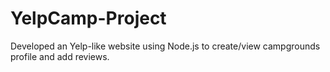 # YelpCamp-Project
Developed an Yelp-like website using Node.js to create/view campgrounds profile and add reviews.

